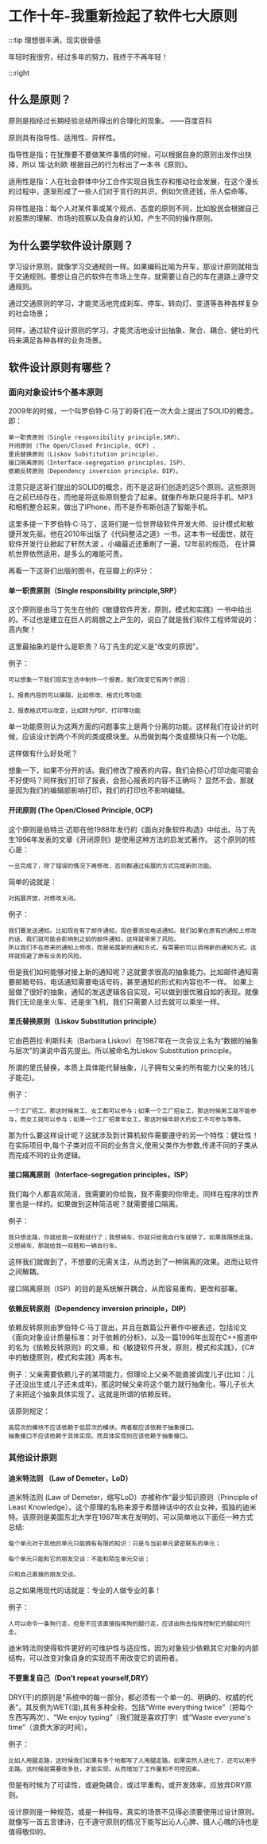 # 工作十年-我重新捡起了软件七大原则

:::tip 理想很丰满，现实很骨感

年轻时我很穷，经过多年的努力，我终于不再年轻！

:::right

## 什么是原则？

原则是指经过长期经验总结所得出的合理化的现象。 ——百度百科

原则具有指导性、适用性、异样性。

指导性是指：在犹豫要不要做某件事情的时候，可以根据自身的原则出发作出抉择，所以 瑞·达利欧 根据自己的行为标出了一本书《原则》。

适用性是指：人在社会群体中分工合作实现自我生存和推动社会发展，在这个漫长的过程中，逐渐形成了一些人们对于言行的共识，例如欠债还钱，杀人偿命等。

异样性是指：每个人对某件事或某个观点、态度的原则不同，比如股民会根据自己对股票的理解、市场的观察以及自身的认知，产生不同的操作原则。


## 为什么要学软件设计原则？

学习设计原则，就像学习交通规则一样。如果编码比喻为开车，那设计原则就相当于交通规则。要想让自己的软件在市场上生存，就需要让自己的车在道路上遵守交通规则。

通过交通原则的学习，才能灵活地完成刹车、停车、转向灯、变道等各种各样复杂的社会场景；

同样，通过软件设计原则的学习，才能灵活地设计出抽象、聚合、耦合、健壮的代码来满足各种各样的业务场景。

## 软件设计原则有哪些？

### 面向对象设计5个基本原则

2009年的时候，一个叫罗伯特·C·马丁的哥们在一次大会上提出了SOLID的概念，即：

    单一职责原则（Single responsibility principle,SRP）、
    开闭原则 (The Open/Closed Principle, OCP) 、
    里氏替换原则（Liskov Substitution principle）、
    接口隔离原则（Interface-segregation principles，ISP）、
    依赖反转原则（Dependency inversion principle，DIP）。
  
注意只是这哥们提出的SOLID的概念，而不是这哥们创造的这5个原则。这些原则在之前已经存在，而他是将这些原则整合了起来。就像乔布斯只是将手机、MP3和相机整合起来，做出了IPhone，而不是乔布斯创造了智能手机。

这里多提一下罗伯特·C·马丁，这哥们是一位世界级软件开发大师、设计模式和敏捷开发先驱。他在2010年出版了《代码整洁之道》一书，这本书一经面世，就在软件开发行业掀起了轩然大波 。小编最近还重刷了一遍，12年前的规范，
在计算机世界依然适用，是多么的难能可贵。

再看一下这哥们出版的图书，在豆瓣上的评分：

#### 单一职责原则（Single responsibility principle,SRP）

这个原则是由马丁先生在他的《敏捷软件开发，原则，模式和实践》一书中给出的。不过也是建立在巨人的肩膀之上产生的，说白了就是我们软件工程师常说的：高内聚！

这里最抽象的是什么是职责？马丁先生的定义是"改变的原因"。

例子：
  
    可以想象一下我们现实生活中制作一个报表。我们改变它有两个原因：

    1、报表内容的可以编辑，比如修改、格式化等功能

    2、报表格式可以改变，比如转为PDF、打印等功能

单一功能原则认为这两方面的问题事实上是两个分离的功能。这样我们在设计的时候，应该设计到两个不同的类或模块里。从而做到每个类或模块只有一个功能。

这样做有什么好处呢？

想象一下，如果不分开的话。我们修改了报表的内容，我们会担心打印功能可能会不好使吗？同样我们打印了报表，会担心报表的内容不正确吗？
显然不会，那就是因为我们的编辑部影响打印，我们的打印也不影响编辑。

#### 开闭原则 (The Open/Closed Principle, OCP)

这个原则是伯特兰·迈耶在他1988年发行的《面向对象软件构造》中给出。马丁先生1996年发表的文章《开闭原则》是使用这种方法的启发式著作。
这个原则的核心是：

    一旦完成了，除了错误的情况下再修改，否则都通过拓展的方式完成新的功能。
    
简单的说就是：

    对拓展开放，对修改关闭。

例子：

    我们要发送通知。比如现在有了邮件通知，现在要添加电话通知。我们如果在原有的通知上修改的话，我们就可能会影响到之前的邮件通知，这样就带来了风险。
    所以我们不在原来的通知上修改，而是拓展新的通知方式，有需要的可以调用新的通知方式。这样就规避了原有业务的风险。

但是我们如何能够对接上新的通知呢？这就要求很高的抽象能力。比如邮件通知需要邮箱号码，电话通知需要电话号码，甚至通知的形式和内容也不一样。
如果上层做了很好的抽象，通知的发送逻辑各自实现，可以做到很优雅自如的表现。就像我们无论是坐火车、还是坐飞机，我们只需要人过去就可以乘坐一样。

#### 里氏替换原则（Liskov Substitution principle）

它由芭芭拉·利斯科夫（Barbara Liskov）在1987年在一次会议上名为“数据的抽象与层次”的演说中首先提出。所以被命名为Liskov Substitution principle。

所谓的里氏替换，本质上具体能代替抽象，儿子拥有父亲的所有能力(父亲的钱儿子能花)。

例子：
    
    一个工厂招工，那这时候男工、女工都可以参与；如果一个工厂招女工，那这时候男工就不能参与，而女工就可以参与；如果一个工厂招青年女工，那这时候年龄大的女工不可参与等等。

那为什么要这样设计呢？这就涉及到计算机软件需要遵守的另一个特性：健壮性！在实际项目中,每个子类对应不同的业务含义,使用父类作为参数,传递不同的子类从而完成不同的业务逻辑。

#### 接口隔离原则（Interface-segregation principles，ISP）

我们每个人都喜欢简洁，我需要的你给我，我不需要的你带走。同样在程序的世界里也是一样的。如果做到这种简洁呢？就需要接口隔离。

例子：

    我只想走路，你就给我一双鞋就行了；我想骑车，你就只给我自行车就够了。如果我既想走路，又想骑车，那就给我一双鞋和一辆自行车。

这样我们就做到了，不想要的无需关注，从而达到了一种隔离的效果。进而让软件之间解耦。

接口隔离原则（ISP）的目的是系统解开耦合，从而容易重构，更改和部署。

#### 依赖反转原则（Dependency inversion principle，DIP）

依赖反转原则由罗伯特·C·马丁提出，并且在数篇公开著作中被表述，包括论文《面向对象设计质量标准：对于依赖的分析》，以及一篇1996年出现在C++报道中的名为《依赖反转原则》的文章，和《敏捷软件开发，原则，模式和实践》，《C#中的敏捷原则，模式和实践》两本书。

例子：父亲需要依赖儿子的某项能力，但理论上父亲不能直接调度儿子(比如：儿子还没出生或儿子还未成年)，那这时候父亲将这个能力就行抽象化，等儿子长大了来把这个抽象具体实现了。这就是所谓的依赖反转。

该原则规定：

    高层次的模块不应该依赖于低层次的模块，两者都应该依赖于抽象接口。
    抽象接口不应该依赖于具体实现。而具体实现则应该依赖于抽象接口。

### 其他设计原则

#### 迪米特法则 （Law of Demeter，LoD）

迪米特法则 (Law of Demeter，缩写LoD）亦被称作“最少知识原则（Principle of Least Knowledge）。这个原理的名称来源于希腊神话中的农业女神，孤独的迪米特。该原则是美国东北大学在1987年末在发明的，可以简单地以下面任一种方式总结:

    每个单元对于其他的单元只能拥有有限的知识：只是与当前单元紧密联系的单元；
    
    每个单元只能和它的朋友交谈：不能和陌生单元交谈；
    
    只和自己直接的朋友交谈。
    
总之如果用现代的话就是：专业的人做专业的事！

例子：

    人可以命令一条狗行走，但是不应该直接指挥狗的腿行走，应该由狗去指挥控制它的腿如何行走。

迪米特法则使得软件更好的可维护性与适应性。因为对象较少依赖其它对象的内部结构，可以改变对象自身的实现而不用改变它的调用者。

#### 不要重复自己（Don't repeat yourself,DRY）

DRY(干)的原则是“系统中的每一部分，都必须有一个单一的、明确的、权威的代表”。其反例为WET(湿),其有多种全称，包括“Write everything twice”（把每个东西写两次）、“We enjoy typing”（我们就是喜欢打字）或“Waste everyone's time”（浪费大家的时间）。

例子：

    比如人用腿走路，这时候我们如果有多个地都写了人用腿走路，如果突然人进化了，还可以用手走路。这时候就需要改多处，才能实现。从而增加了工作量和不可控因素。

但是有时候为了可读性，或避免耦合，或过早重构，或开发效率，应放弃DRY原则。

设计原则是一种规范，或是一种指导。真实的场景不见得必须要使用过设计原则。就像写一首五言律诗，在不遵守原则的情况下能写出沁人心脾、摄人心魄的诗也是值得敬仰的。



